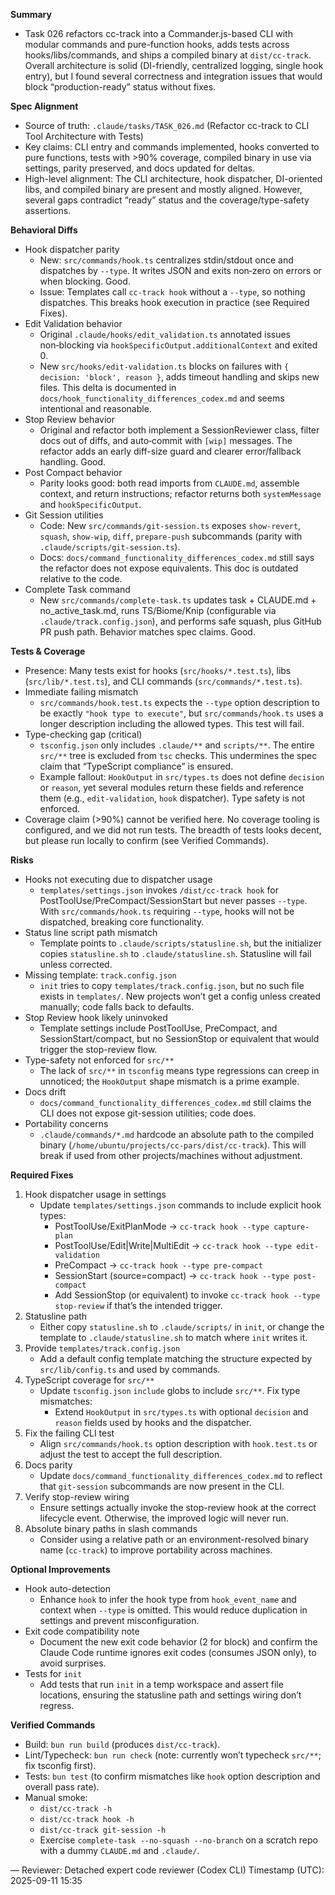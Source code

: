 **Summary**
- Task 026 refactors cc-track into a Commander.js-based CLI with modular commands and pure-function hooks, adds tests across hooks/libs/commands, and ships a compiled binary at `dist/cc-track`. Overall architecture is solid (DI-friendly, centralized logging, single hook entry), but I found several correctness and integration issues that would block “production-ready” status without fixes.

**Spec Alignment**
- Source of truth: `.claude/tasks/TASK_026.md` (Refactor cc-track to CLI Tool Architecture with Tests)
- Key claims: CLI entry and commands implemented, hooks converted to pure functions, tests with >90% coverage, compiled binary in use via settings, parity preserved, and docs updated for deltas.
- High-level alignment: The CLI architecture, hook dispatcher, DI-oriented libs, and compiled binary are present and mostly aligned. However, several gaps contradict “ready” status and the coverage/type-safety assertions.

**Behavioral Diffs**
- Hook dispatcher parity
  - New: `src/commands/hook.ts` centralizes stdin/stdout once and dispatches by `--type`. It writes JSON and exits non‑zero on errors or when blocking. Good.
  - Issue: Templates call `cc-track hook` without a `--type`, so nothing dispatches. This breaks hook execution in practice (see Required Fixes).
- Edit Validation behavior
  - Original `.claude/hooks/edit_validation.ts` annotated issues non‑blocking via `hookSpecificOutput.additionalContext` and exited 0.
  - New `src/hooks/edit-validation.ts` blocks on failures with `{ decision: 'block', reason }`, adds timeout handling and skips new files. This delta is documented in `docs/hook_functionality_differences_codex.md` and seems intentional and reasonable.
- Stop Review behavior
  - Original and refactor both implement a SessionReviewer class, filter docs out of diffs, and auto‑commit with `[wip]` messages. The refactor adds an early diff-size guard and clearer error/fallback handling. Good.
- Post Compact behavior
  - Parity looks good: both read imports from `CLAUDE.md`, assemble context, and return instructions; refactor returns both `systemMessage` and `hookSpecificOutput`.
- Git Session utilities
  - Code: New `src/commands/git-session.ts` exposes `show-revert`, `squash`, `show-wip`, `diff`, `prepare-push` subcommands (parity with `.claude/scripts/git-session.ts`).
  - Docs: `docs/command_functionality_differences_codex.md` still says the refactor does not expose equivalents. This doc is outdated relative to the code.
- Complete Task command
  - New `src/commands/complete-task.ts` updates task + CLAUDE.md + no_active_task.md, runs TS/Biome/Knip (configurable via `.claude/track.config.json`), and performs safe squash, plus GitHub PR push path. Behavior matches spec claims. Good.

**Tests & Coverage**
- Presence: Many tests exist for hooks (`src/hooks/*.test.ts`), libs (`src/lib/*.test.ts`), and CLI commands (`src/commands/*.test.ts`).
- Immediate failing mismatch
  - `src/commands/hook.test.ts` expects the `--type` option description to be exactly `"hook type to execute"`, but `src/commands/hook.ts` uses a longer description including the allowed types. This test will fail.
- Type-checking gap (critical)
  - `tsconfig.json` only includes `.claude/**` and `scripts/**`. The entire `src/**` tree is excluded from `tsc` checks. This undermines the spec claim that “TypeScript compliance” is ensured.
  - Example fallout: `HookOutput` in `src/types.ts` does not define `decision` or `reason`, yet several modules return these fields and reference them (e.g., `edit-validation`, `hook` dispatcher). Type safety is not enforced.
- Coverage claim (>90%) cannot be verified here. No coverage tooling is configured, and we did not run tests. The breadth of tests looks decent, but please run locally to confirm (see Verified Commands).

**Risks**
- Hooks not executing due to dispatcher usage
  - `templates/settings.json` invokes `/dist/cc-track hook` for PostToolUse/PreCompact/SessionStart but never passes `--type`. With `src/commands/hook.ts` requiring `--type`, hooks will not be dispatched, breaking core functionality.
- Status line script path mismatch
  - Template points to `.claude/scripts/statusline.sh`, but the initializer copies `statusline.sh` to `.claude/statusline.sh`. Statusline will fail unless corrected.
- Missing template: `track.config.json`
  - `init` tries to copy `templates/track.config.json`, but no such file exists in `templates/`. New projects won’t get a config unless created manually; code falls back to defaults.
- Stop Review hook likely uninvoked
  - Template settings include PostToolUse, PreCompact, and SessionStart/compact, but no SessionStop or equivalent that would trigger the stop-review flow.
- Type-safety not enforced for `src/**`
  - The lack of `src/**` in `tsconfig` means type regressions can creep in unnoticed; the `HookOutput` shape mismatch is a prime example.
- Docs drift
  - `docs/command_functionality_differences_codex.md` still claims the CLI does not expose git-session utilities; code does.
- Portability concerns
  - `.claude/commands/*.md` hardcode an absolute path to the compiled binary (`/home/ubuntu/projects/cc-pars/dist/cc-track`). This will break if used from other projects/machines without adjustment.

**Required Fixes**
1) Hook dispatcher usage in settings
   - Update `templates/settings.json` commands to include explicit hook types:
     - PostToolUse/ExitPlanMode → `cc-track hook --type capture-plan`
     - PostToolUse/Edit|Write|MultiEdit → `cc-track hook --type edit-validation`
     - PreCompact → `cc-track hook --type pre-compact`
     - SessionStart (source=compact) → `cc-track hook --type post-compact`
     - Add SessionStop (or equivalent) to invoke `cc-track hook --type stop-review` if that’s the intended trigger.
2) Statusline path
   - Either copy `statusline.sh` to `.claude/scripts/` in `init`, or change the template to `.claude/statusline.sh` to match where `init` writes it.
3) Provide `templates/track.config.json`
   - Add a default config template matching the structure expected by `src/lib/config.ts` and used by commands.
4) TypeScript coverage for `src/**`
   - Update `tsconfig.json` `include` globs to include `src/**`. Fix type mismatches:
     - Extend `HookOutput` in `src/types.ts` with optional `decision` and `reason` fields used by hooks and the dispatcher.
5) Fix the failing CLI test
   - Align `src/commands/hook.ts` option description with `hook.test.ts` or adjust the test to accept the full description.
6) Docs parity
   - Update `docs/command_functionality_differences_codex.md` to reflect that `git-session` subcommands are now present in the CLI.
7) Verify stop-review wiring
   - Ensure settings actually invoke the stop-review hook at the correct lifecycle event. Otherwise, the improved logic will never run.
8) Absolute binary paths in slash commands
   - Consider using a relative path or an environment-resolved binary name (`cc-track`) to improve portability across machines.

**Optional Improvements**
- Hook auto-detection
  - Enhance `hook` to infer the hook type from `hook_event_name` and context when `--type` is omitted. This would reduce duplication in settings and prevent misconfiguration.
- Exit code compatibility note
  - Document the new exit code behavior (2 for block) and confirm the Claude Code runtime ignores exit codes (consumes JSON only), to avoid surprises.
- Tests for `init`
  - Add tests that run `init` in a temp workspace and assert file locations, ensuring the statusline path and settings wiring don’t regress.

**Verified Commands**
- Build: `bun run build` (produces `dist/cc-track`).
- Lint/Typecheck: `bun run check` (note: currently won’t typecheck `src/**`; fix tsconfig first).
- Tests: `bun test` (to confirm mismatches like `hook` option description and overall pass rate).
- Manual smoke:
  - `dist/cc-track -h`
  - `dist/cc-track hook -h`
  - `dist/cc-track git-session -h`
  - Exercise `complete-task --no-squash --no-branch` on a scratch repo with a dummy `CLAUDE.md` and `.claude/`.

—
Reviewer: Detached expert code reviewer (Codex CLI)
Timestamp (UTC): 2025-09-11 15:35
